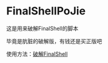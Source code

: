 # FinalShellPoJie
这是用来破解FinalShell的脚本

毕竟是肮脏的破解版，有钱还是买正版吧

使用方法：[破解FinalShell](https://blog.mengx.fun/%e7%a0%b4%e8%a7%a3finalshell.html)
